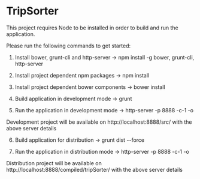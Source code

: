 # TripSorter

This project requires Node to be installed in order to build and run the application.

Please run the following commands to get started:

1. Install bower, grunt-cli and http-server
-> npm install -g bower, grunt-cli, http-server

2. Install project dependent npm packages
-> npm install

3. Install project dependent bower components
-> bower install

4. Build application in development mode
-> grunt

5. Run the application in development mode
-> http-server -p 8888 -c-1 -o

Development project will be available on http://localhost:8888/src/ with the above server details

6. Build application for distribution
-> grunt dist --force

7. Run the application in distribution mode
-> http-server -p 8888 -c-1 -o

Distribution project will be available on http://localhost:8888/compiled/tripSorter/ with the above server details